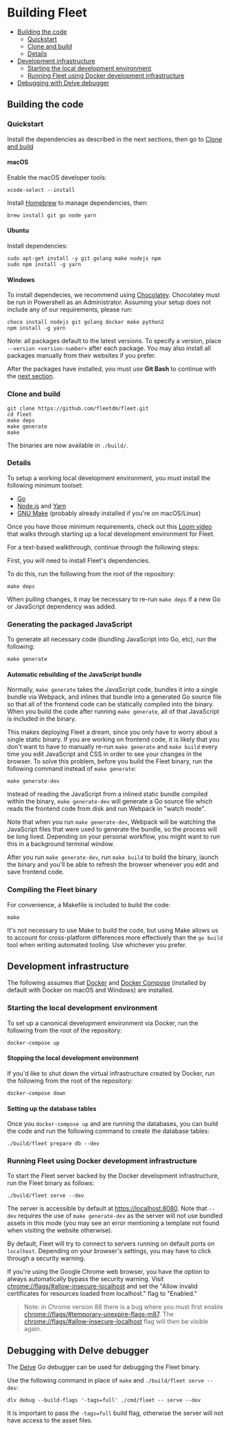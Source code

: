 # Building Fleet
- [Building the code](#building-the-code)
  - [Quickstart](#quickstart)
  - [Clone and build](#clone-and-build)
  - [Details](#details)
- [Development infrastructure](#development-infrastructure)
  - [Starting the local development environment](#starting-the-local-development-environment)
  - [Running Fleet using Docker development infrastructure](#running-fleet-using-docker-development-infrastructure)
- [Debugging with Delve debugger](#debugging-with-delve-debugger)

## Building the code

### Quickstart

Install the dependencies as described in the next sections, then go to [Clone and build](#clone-and-build)

#### macOS

Enable the macOS developer tools:

```
xcode-select --install
```

Install [Homebrew](https://brew.sh/) to manage dependencies, then:

```
brew install git go node yarn
```

#### Ubuntu

Install dependencies:

```
sudo apt-get install -y git golang make nodejs npm
sudo npm install -g yarn
```

#### Windows

To install dependecies, we recommend using [Chocolatey](https://chocolatey.org/install). Chocolatey must be run in Powershell as an Administrator. Assuming your setup does not include any of our requirements, please run:
```
choco install nodejs git golang docker make python2
npm install -g yarn
```

Note: all packages default to the latest versions. To specify a version, place `--version <version-number>` after each package. You may also install all packages manually from their websites if you prefer.

After the packages have installed, you must use **Git Bash** to continue with the [next section](#clone-and-build).

### Clone and build

```
git clone https://github.com/fleetdm/fleet.git
cd fleet
make deps
make generate
make
```

The binaries are now available in `./build/`.

### Details

To setup a working local development environment, you must install the following minimum toolset:

* [Go](https://golang.org/doc/install)
* [Node.js](https://nodejs.org/en/download/current/) and [Yarn](https://yarnpkg.com/en/docs/install)
* [GNU Make](https://www.gnu.org/software/make/) (probably already installed if you're on macOS/Linux)

Once you have those minimum requirements, check out this [Loom video](https://www.loom.com/share/e7439f058eb44c45af872abe8f8de4a1) that walks through starting up a local development environment for Fleet.

For a text-based walkthrough, continue through the following steps:

First, you will need to install Fleet's dependencies.

To do this, run the following from the root of the repository:

```
make deps
```

When pulling changes, it may be necessary to re-run `make deps` if a new Go or JavaScript dependency was added.

### Generating the packaged JavaScript

To generate all necessary code (bundling JavaScript into Go, etc), run the following:

```
make generate
```

#### Automatic rebuilding of the JavaScript bundle

Normally, `make generate` takes the JavaScript code, bundles it into a single bundle via Webpack, and inlines that bundle into a generated Go source file so that all of the frontend code can be statically compiled into the binary. When you build the code after running `make generate`, all of that JavaScript is included in the binary.

This makes deploying Fleet a dream, since you only have to worry about a single static binary. If you are working on frontend code, it is likely that you don't want to have to manually re-run `make generate` and `make build` every time you edit JavaScript and CSS in order to see your changes in the browser. To solve this problem, before you build the Fleet binary, run the following command instead of `make generate`:

```
make generate-dev
```

Instead of reading the JavaScript from a inlined static bundle compiled within the binary, `make generate-dev` will generate a Go source file which reads the frontend code from disk and run Webpack in "watch mode".

Note that when you run `make generate-dev`, Webpack will be watching the JavaScript files that were used to generate the bundle, so the process will be long lived. Depending on your personal workflow, you might want to run this in a background terminal window.

After you run `make generate-dev`, run `make build` to build the binary, launch the binary and you'll be able to refresh the browser whenever you edit and save frontend code.

### Compiling the Fleet binary

For convenience, a Makefile is included to build the code:

```
make
```

It's not necessary to use Make to build the code, but using Make allows us to account for cross-platform differences more effectively than the `go build` tool when writing automated tooling. Use whichever you prefer.

## Development infrastructure

The following assumes that  [Docker](https://docs.docker.com/get-docker/) and [Docker Compose](https://docs.docker.com/compose/install/) (installed by default with Docker on macOS and Windows) are installed.


### Starting the local development environment

To set up a canonical development environment via Docker, run the following from the root of the repository:

```
docker-compose up
```

#### Stopping the local development environment

If you'd like to shut down the virtual infrastructure created by Docker, run the following from the root of the repository:

```
docker-compose down
```

#### Setting up the database tables

Once you `docker-compose up` and are running the databases, you can build the code and run the following command to create the database tables:

```
./build/fleet prepare db --dev
```

### Running Fleet using Docker development infrastructure

To start the Fleet server backed by the Docker development infrastructure, run the Fleet binary as follows:

```
./build/fleet serve --dev
```

The server is accessible by default at [https://localhost:8080](https://localhost:8080). Note that `--dev` requires the use of `make generate-dev` as the server will not use bundled assets in this mode (you may see an error mentioning a template not found when visiting the website otherwise).

By default, Fleet will try to connect to servers running on default ports on `localhost`. Depending on your browser's settings, you may have to click through a security warning.

If you're using the Google Chrome web browser, you have the option to always automatically bypass the security warning. Visit [chrome://flags/#allow-insecure-localhost](chrome://flags/#allow-insecure-localhost) and set the "Allow invalid certificates for resources loaded from localhost." flag to "Enabled."

> Note: in Chrome version 88 there is a bug where you must first enable [chrome://flags/#temporary-unexpire-flags-m87](chrome://flags/#temporary-unexpire-flags-m87). The [chrome://flags/#allow-insecure-localhost](chrome://flags/#allow-insecure-localhost) flag will then be visible again.


## Debugging with Delve debugger

The [Delve](https://github.com/go-delve/delve) Go debugger can be used for debugging the Fleet binary.

Use the following command in place of `make` and `./build/fleet serve --dev`:

```
dlv debug --build-flags '-tags=full' ./cmd/fleet -- serve --dev
```

It is important to pass the `-tags=full` build flag, otherwise the server will not have access to the asset files.
